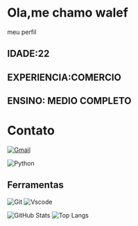 # Ola,me chamo walef
meu perfil

## IDADE:22
## EXPERIENCIA:COMERCIO
## ENSINO: **MEDIO COMPLETO**

# Contato
[![Gmail](https://img.shields.io/badge/Gmail-333333?style=for-the-badge&logo=gmail&logoColor=red)](mailto:walef.andrade15@gmail.com)

![Python](https://img.shields.io/badge/python-3670A0?style=for-the-badge&logo=python&logoColor=000)

## Ferramentas

![Git](https://img.shields.io/badge/GIT-E44C30?style=for-the-badge&logo=git&logoColor=000)
![Vscode](https://img.shields.io/badge/Vscode-007ACC?style=for-the-badge&logo=visual-studio-code&logoColor=000)

![GitHub Stats](https://github-readme-stats.vercel.app/api?username=LogicaProg&theme=transparent&bg_color=000&border_color=30A3DC&show_icons=true&icon_color=30A3DC&title_color=ff9070&text_color=FFF)
![Top Langs](https://github-readme-stats-git-masterrstaa-rickstaa.vercel.app/api/top-langs/?username=LogicaProg&layout=compact&bg_color=000&border_color=30A3DC&title_color=ff9070&text_color=FFF)
